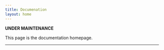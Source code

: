 ```yaml
---
title: Documenation
layout: home
---
```


**********UNDER MAINTENANCE**********

This page is the documentation homepage.

----